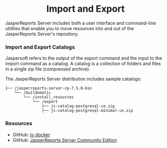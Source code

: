 <h1 align="center">Import and Export</h1>

JasperReports Server includes both a user interface and command-line utilities that enable you to move resources into 
and out of the JasperReports Server's repository.

###  Import and Export Catalogs
Jaspersoft refers to the output of the export command and the input to the import command as a catalog. A catalog is 
a collection of folders and files in a single zip file (compressed archive).

The JasperReports Server distribution includes sample catalogs:

```
├── /jasperreports-server-cp-7.5.0-bin
    └── /buildomatic
        └── /install_resources
            └── /export
                ├── js-catalog-postgresql-ce.zip
                ├── js-catalog-postgresql-minimal-ce.zip
```

### Resources

* GitHub: [js-docker](https://github.com/TIBCOSoftware/js-docker)
* GitHub: [JasperReports Server Community Edition](https://github.com/TIBCOSoftware/jasperreports)
